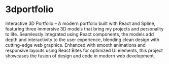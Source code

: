 # 3dportfolio 
Interactive 3D Portfolio – A modern portfolio built with React and Spline, featuring three immersive 3D models that bring my projects and personality to life. Seamlessly integrated using React components, the models add depth and interactivity to the user experience, blending clean design with cutting-edge web graphics. Enhanced with smooth animations and responsive layouts using React Bites for optimized UI elements, this project showcases the fusion of design and code in modern web development.